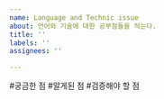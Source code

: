 ```yaml
---
name: Language and Technic issue
about: 언어와 기술에 대한 공부점들을 적는다.
title: ''
labels: ''
assignees: ''

---
```


#궁금한 점
#알게된 점
#검증해야 할 점
